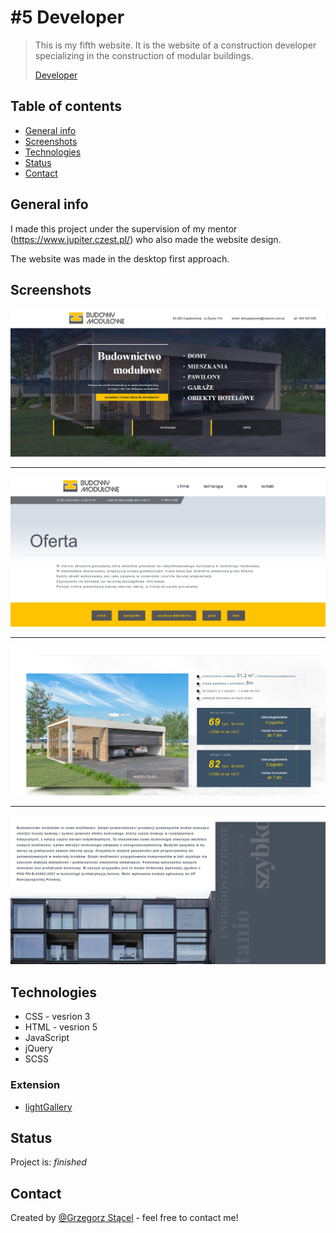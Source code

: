 # #5 Developer
> This is my fifth website.
> It is the website of a construction developer specializing in the construction of modular buildings.
>
> [Developer](http://provo.webd.pro/moduly/index.html)

## Table of contents
* [General info](#general-info)
* [Screenshots](#screenshots)
* [Technologies](#technologies)
* [Status](#status)
* [Contact](#contact)

## General info
I made this project under the supervision of my mentor (https://www.jupiter.czest.pl/) who also made the website design.

The website was made in the desktop first approach.

## Screenshots
![Example screenshot](./img_readme/1.png)

***

![Example screenshot](./img_readme/2.png)

***

![Example screenshot](./img_readme/3.png)

***

![Example screenshot](./img_readme/4.png)

## Technologies
* CSS - vesrion 3
* HTML - vesrion 5
* JavaScript
* jQuery
* SCSS

### Extension
* [lightGallery](https://sachinchoolur.github.io/lightGallery/)

## Status
Project is: _finished_

## Contact
Created by [@Grzegorz Stącel](mailto:stacelgrzegorz@gmail.com) - feel free to contact me!
